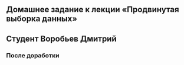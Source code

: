 ## Домашнее задание к лекции «Продвинутая выборка данных» ##
## Студент Воробьев Дмитрий ##
### После доработки  ###